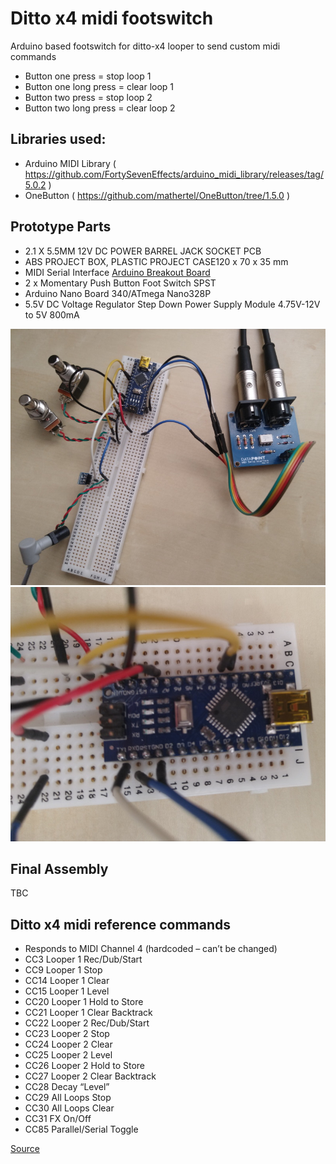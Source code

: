 # Ditto x4 midi footswitch
Arduino based footswitch for ditto-x4 looper to send custom midi commands

* Button one press = stop loop 1
* Button one long press = clear loop 1
* Button two press = stop loop 2
* Button two long press = clear loop 2

## Libraries used:
* Arduino MIDI Library ( https://github.com/FortySevenEffects/arduino_midi_library/releases/tag/5.0.2 )
* OneButton ( https://github.com/mathertel/OneButton/tree/1.5.0 )


## Prototype Parts 

* 2.1 X 5.5MM 12V DC POWER BARREL JACK SOCKET PCB
* ABS PROJECT BOX, PLASTIC PROJECT CASE120 x 70 x 35 mm
* MIDI Serial Interface [Arduino Breakout Board](https://datapoint.uk/product/hoodie-with-logo/)
* 2 x Momentary Push Button Foot Switch SPST
* Arduino Nano Board 340/ATmega Nano328P
* 5.5V DC Voltage Regulator Step Down Power Supply Module 4.75V-12V to 5V 800mA

![Prototype Board](/doc/breadboard.jpg)
![Prototype Board Pins](/doc/breadboard_pins.jpg)

## Final Assembly

TBC

## Ditto x4 midi reference commands

* Responds to MIDI Channel 4 (hardcoded – can’t be changed)
* CC3 Looper 1 Rec/Dub/Start
* CC9 Looper 1 Stop
* CC14 Looper 1 Clear
* CC15 Looper 1 Level
* CC20 Looper 1 Hold to Store
* CC21 Looper 1 Clear Backtrack
* CC22 Looper 2 Rec/Dub/Start
* CC23 Looper 2 Stop
* CC24 Looper 2 Clear
* CC25 Looper 2 Level
* CC26 Looper 2 Hold to Store
* CC27 Looper 2 Clear Backtrack
* CC28 Decay “Level”
* CC29 All Loops Stop
* CC30 All Loops Clear
* CC31 FX On/Off
* CC85 Parallel/Serial Toggle

[Source](https://www.youtube.com/watch?v=1mpWTgW0XQU)